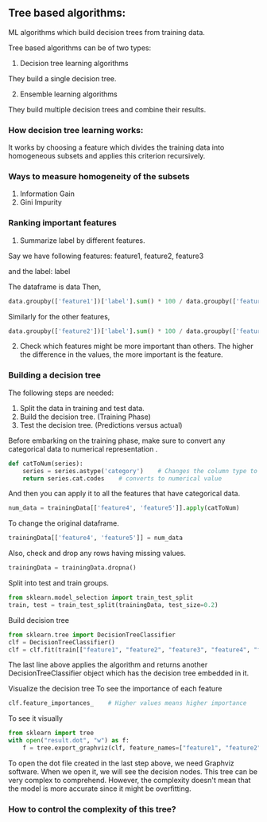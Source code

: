 ## Tree based algorithms:
ML algorithms which build decision trees from training data.

Tree based algorithms can be of two types:
1. Decision tree learning algorithms

They build a single decision tree.

2. Ensemble learning algorithms

They build multiple decision trees and combine their results.

### How decision tree learning works:
It works by choosing a feature which divides the training data into homogeneous subsets and applies this criterion recursively.

### Ways to measure homogeneity of the subsets
1. Information Gain
2. Gini Impurity

### Ranking important features
1. Summarize label by different features.

Say we have following features: feature1, feature2, feature3

and the label: label

The dataframe is data
Then,
```python
data.groupby(['feature1'])['label'].sum() * 100 / data.groupby(['feature1'])['label'].count()
```
Similarly for the other features,
```python
data.groupby(['feature2'])['label'].sum() * 100 / data.groupby(['feature2'])['label'].count()
```

2. Check which features might be more important than others. The higher the difference in the values, the more important is the feature.

### Building a decision tree
The following steps are needed:
1. Split the data in training and test data.
2. Build the decision tree. (Training Phase)
3. Test the decision tree. (Predictions versus actual)

Before embarking on the training phase, make sure to convert any categorical data to numerical representation .
```python
def catToNum(series):
    series = series.astype('category')    # Changes the column type to category
    return series.cat.codes    # converts to numerical value
```

And then you can apply it to all the features that have categorical data.
```python
num_data = trainingData[['feature4', 'feature5']].apply(catToNum)
```

To change the original dataframe.
```python
trainingData[['feature4', 'feature5']] = num_data
```

Also, check and drop any rows having missing values.
```python
trainingData = trainingData.dropna()
```

Split into test and train groups.
```python
from sklearn.model_selection import train_test_split
train, test = train_test_split(trainingData, test_size=0.2)
```

Build decision tree
```python
from sklearn.tree import DecisionTreeClassifier
clf = DecisionTreeClassifier()
clf = clf.fit(train[["feature1", "feature2", "feature3", "feature4", "feature5"]], train['label'])
```

The last line above applies the algorithm and returns another DecisionTreeClassifier object which has the decision tree embedded in it.

Visualize the decision tree
To see the importance of each feature
```python
clf.feature_importances_    # Higher values means higher importance
```

To see it visually
```python
from sklearn import tree
with open("result.dot", "w") as f:
    f = tree.export_graphviz(clf, feature_names=["feature1", "feature2", "feature3", "feature4", "feature5"], outfile=f)
```

To open the dot file created in the last step above, we need Graphviz software.
When we open it, we will see the decision nodes. This tree can be very complex to comprehend.
However, the complexity doesn't mean that the model is more accurate since it might be overfitting.

### How to control the complexity of this tree?